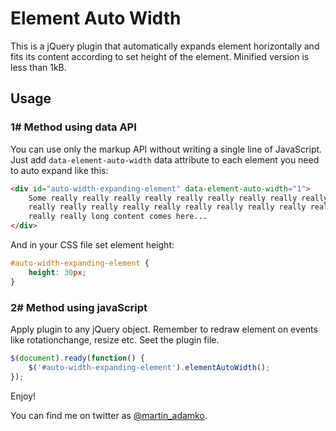 Element Auto Width
==================

This is a jQuery plugin that automatically expands element horizontally and fits its content according
to set height of the element. Minified version is less than 1kB.

Usage
-----

### 1# Method using data API

You can use only the markup API without writing a single line of JavaScript. Just add
`data-element-auto-width` data attribute to each element you need to auto expand like this:

``` html
<div id="auto-width-expanding-element" data-element-auto-width="1">
	Some really really really really really really really really really really really really really
	really really really really really really really really really really really really really
	really really long content comes here...
</div>
```

And in your CSS file set element height:

``` css
#auto-width-expanding-element {
	height: 30px;
}
```

### 2# Method using javaScript

Apply plugin to any jQuery object. Remember to redraw element on events like rotationchange, resize etc.
Seet the plugin file.

``` js
$(document).ready(function() {
	$('#auto-width-expanding-element').elementAutoWidth();
});
```

Enjoy!

You can find me on twitter as [@martin_adamko](http://twitter.com/martin_adamko).